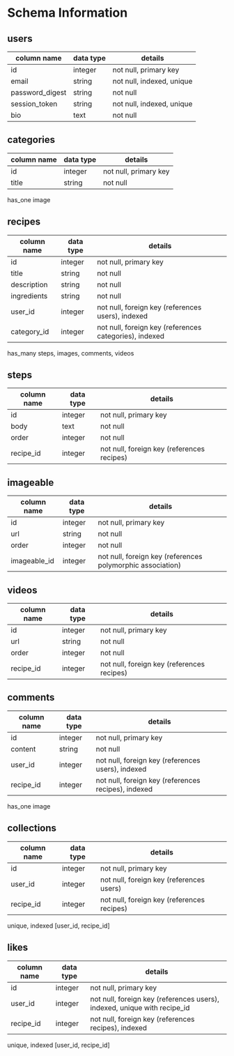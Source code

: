 # Schema Information

## users
column name     | data type | details
----------------|-----------|-----------------------
id              | integer   | not null, primary key
email           | string    | not null, indexed, unique
password_digest | string    | not null
session_token   | string    | not null, indexed, unique
bio             | text      | not null


## categories
column name | data type | details
------------|-----------|-----------------------
id          | integer   | not null, primary key
title       | string    | not null
has_one image

## recipes
column name  | data type | details
-------------|-----------|-----------------------
id           | integer   | not null, primary key
title        | string    | not null
description  | string    | not null
ingredients  | string    | not null
user_id      | integer   | not null, foreign key (references users), indexed
category_id  | integer   | not null, foreign key (references categories), indexed
has_many steps, images, comments, videos


## steps
column name | data type | details
------------|-----------|-----------------------
id          | integer   | not null, primary key
body        | text      | not null
order       | integer   | not null
recipe_id   | integer   | not null, foreign key (references recipes)

## imageable
column name | data type | details
------------|-----------|-----------------------
id          | integer   | not null, primary key
url         | string    | not null
order       | integer   | not null
imageable_id| integer   | not null, foreign key (references polymorphic association)

## videos
column name | data type | details
------------|-----------|-----------------------
id          | integer   | not null, primary key
url         | string    | not null
order       | integer   | not null
recipe_id   | integer   | not null, foreign key (references recipes)

## comments
column name | data type | details
------------|-----------|-----------------------
id          | integer   | not null, primary key
content     | string    | not null
user_id     | integer   | not null, foreign key (references users), indexed
recipe_id   | integer   | not null, foreign key (references recipes), indexed
has_one image

## collections
column name | data type | details
------------|-----------|-----------------------
id          | integer   | not null, primary key
user_id     | integer   | not null, foreign key (references users)
recipe_id   | integer   | not null, foreign key (references recipes)
unique, indexed [user_id, recipe_id]

## likes
column name | data type | details
------------|-----------|-----------------------
id          | integer   | not null, primary key
user_id     | integer   | not null, foreign key (references users), indexed, unique with recipe_id
recipe_id   | integer   | not null, foreign key (references recipes), indexed
unique, indexed [user_id, recipe_id]
